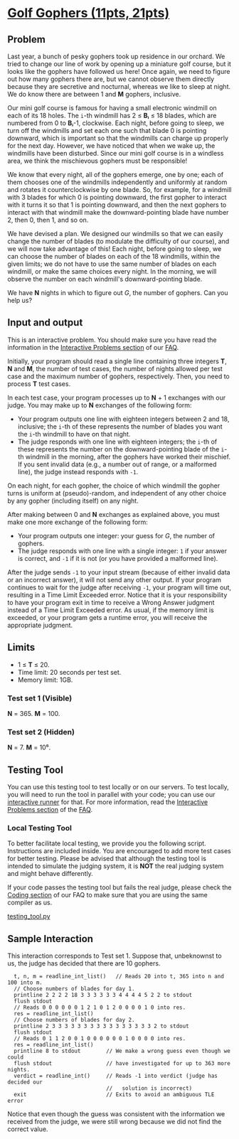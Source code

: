 #   [Golf Gophers (11pts, 21pts)](https://codingcompetitions.withgoogle.com/codejam/round/0000000000051635/0000000000104f1a)
##  Problem
Last year, a bunch of pesky gophers took up residence in our orchard. We tried to change our line of work by opening up a miniature golf course, but it looks like the gophers have followed us here! Once again, we need to figure out how many gophers there are, but we cannot observe them directly because they are secretive and nocturnal, whereas we like to sleep at night. We do know there are between 1 and **M** gophers, inclusive.

Our mini golf course is famous for having a small electronic windmill on each of its 18 holes. The `i`-th windmill has 2 ≤ **Bᵢ** ≤ 18 blades, which are numbered from 0 to **Bᵢ**-1, clockwise. Each night, before going to sleep, we turn off the windmills and set each one such that blade 0 is pointing downward, which is important so that the windmills can charge up properly for the next day. However, we have noticed that when we wake up, the windmills have been disturbed. Since our mini golf course is in a windless area, we think the mischievous gophers must be responsible!

We know that every night, all of the gophers emerge, one by one; each of them chooses one of the windmills independently and uniformly at random and rotates it counterclockwise by one blade. So, for example, for a windmill with 3 blades for which 0 is pointing downward, the first gopher to interact with it turns it so that 1 is pointing downward, and then the next gophers to interact with that windmill make the downward-pointing blade have number 2, then 0, then 1, and so on.

We have devised a plan. We designed our windmills so that we can easily change the number of blades (to modulate the difficulty of our course), and we will now take advantage of this! Each night, before going to sleep, we can choose the number of blades on each of the 18 windmills, within the given limits; we do not have to use the same number of blades on each windmill, or make the same choices every night. In the morning, we will observe the number on each windmill's downward-pointing blade.

We have **N** nights in which to figure out *G*, the number of gophers. Can you help us?

##  Input and output
This is an interactive problem. You should make sure you have read the information in the [Interactive Problems section](https://codingcompetitions.withgoogle.com/codejam/faq#interactive-problems) of our [FAQ](https://codingcompetitions.withgoogle.com/codejam/faq).

Initially, your program should read a single line containing three integers **T**, **N** and **M**, the number of test cases, the number of nights allowed per test case and the maximum number of gophers, respectively. Then, you need to process **T** test cases.

In each test case, your program processes up to **N** + 1 exchanges with our judge. You may make up to **N** exchanges of the following form:

* Your program outputs one line with eighteen integers between 2 and 18, inclusive; the `i`-th of these represents the number of blades you want the `i`-th windmill to have on that night.
* The judge responds with one line with eighteen integers; the `i`-th of these represents the number on the downward-pointing blade of the `i`-th windmill in the morning, after the gophers have worked their mischief. If you sent invalid data (e.g., a number out of range, or a malformed line), the judge instead responds with `-1`.

On each night, for each gopher, the choice of which windmill the gopher turns is uniform at (pseudo)-random, and independent of any other choice by any gopher (including itself) on any night.

After making between 0 and **N** exchanges as explained above, you must make one more exchange of the following form:

* Your program outputs one integer: your guess for *G*, the number of gophers.
* The judge responds with one line with a single integer: `1` if your answer is correct, and `-1` if it is not (or you have provided a malformed line).

After the judge sends `-1` to your input stream (because of either invalid data or an incorrect answer), it will not send any other output. If your program continues to wait for the judge after receiving `-1`, your program will time out, resulting in a Time Limit Exceeded error. Notice that it is your responsibility to have your program exit in time to receive a Wrong Answer judgment instead of a Time Limit Exceeded error. As usual, if the memory limit is exceeded, or your program gets a runtime error, you will receive the appropriate judgment.

##  Limits
* 1 ≤ **T** ≤ 20.
* Time limit: 20 seconds per test set.
* Memory limit: 1GB.

### Test set 1 (Visible)
**N** = 365.
**M** = 100.

### Test set 2 (Hidden)
**N** = 7.
**M** = 10⁶.

##  Testing Tool
You can use this testing tool to test locally or on our servers. To test locally, you will need to run the tool in parallel with your code; you can use our [interactive runner](https://storage.googleapis.com/coding-competitions.appspot.com/interactive_runner.py) for that. For more information, read the [Interactive Problems section](https://codingcompetitions.withgoogle.com/codejam/faq#interactive-problems) of the [FAQ](https://codingcompetitions.withgoogle.com/codejam/faq).

### Local Testing Tool
To better facilitate local testing, we provide you the following script. Instructions are included inside. You are encouraged to add more test cases for better testing. Please be advised that although the testing tool is intended to simulate the judging system, it is **NOT** the real judging system and might behave differently.

If your code passes the testing tool but fails the real judge, please check the [Coding section](https://codingcompetitions.withgoogle.com/codejam/faq#coding) of our FAQ to make sure that you are using the same compiler as us.

[testing_tool.py](testing_tool.py)

##  Sample Interaction
This interaction corresponds to Test set 1. Suppose that, unbeknownst to us, the judge has decided that there are 10 gophers.
```
  t, n, m = readline_int_list()   // Reads 20 into t, 365 into n and 100 into m.
  // Choose numbers of blades for day 1.
  printline 2 2 2 2 18 3 3 3 3 3 3 4 4 4 4 5 2 2 to stdout
  flush stdout
  // Reads 0 0 0 0 0 0 1 2 1 0 1 2 0 0 0 0 1 0 into res.
  res = readline_int_list()
  // Choose numbers of blades for day 2.
  printline 2 3 3 3 3 3 3 3 3 3 3 3 3 3 3 3 3 2 to stdout
  flush stdout
  // Reads 0 1 1 2 0 0 1 0 0 0 0 0 0 1 0 0 0 0 into res.
  res = readline_int_list()
  printline 8 to stdout        // We make a wrong guess even though we could
  flush stdout                 // have investigated for up to 363 more nights.
  verdict = readline_int()     // Reads -1 into verdict (judge has decided our
                               //   solution is incorrect)
  exit                         // Exits to avoid an ambiguous TLE error
```

Notice that even though the guess was consistent with the information we received from the judge, we were still wrong because we did not find the correct value.

